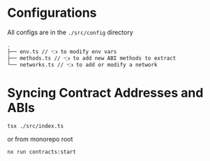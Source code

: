 # Configurations

All configs are in the `./src/config` directory


```bash
.
├── env.ts // 👈 to modify env vars
├── methods.ts // 👈 to add new ABI methods to extract
└── networks.ts // 👈 to add or modify a network
```

# Syncing Contract Addresses and ABIs

```shell
tsx ./src/index.ts
```

or from monorepo root

```shell
nx run contracts:start
```